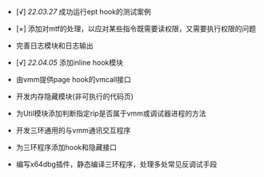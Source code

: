 

+ [√] _22.03.27_  成功运行ept hook的测试案例

+ [×] 添加对mtf的处理，以应对某些指令既需要读权限，又需要执行权限的问题

+ 完善日志模块和日志输出

+ [√] _22.04.05_  添加inline hook模块

+ 由vmm提供page hook的vmcall接口

+ 开发内存隐藏模块(非可执行的代码页)

+ 为Util模块添加判断指定rip是否属于vmm或调试器进程的方法

+ 开发三环通用的与vmm通讯交互程序

+ 为三环程序添加hook和隐藏接口

+ 编写x64dbg插件，静态编译三环程序，处理多处常见反调试手段 

  
  
  

